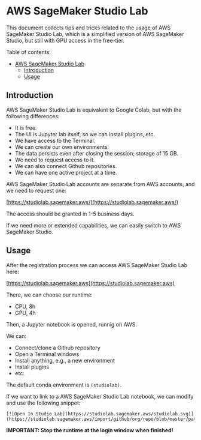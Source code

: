 # AWS SageMaker Studio Lab

This document collects tips and tricks related to the usage of AWS SageMaker Studio Lab, which is a simplified version of AWS SageMaker Studio, but still with GPU access in the free-tier.

Table of contents:

- [AWS SageMaker Studio Lab](#aws-sagemaker-studio-lab)
  - [Introduction](#introduction)
  - [Usage](#usage)

## Introduction

AWS SageMaker Studio Lab is equivalent to Google Colab, but with the following differences:

- It is free.
- The UI is Jupyter lab itself, so we can install plugins, etc.
- We have access to the Terminal.
- We can create our own environments.
- The data persists even after closing the session; storage of 15 GB.
- We need to request access to it.
- We can also connect Github repositories.
- We can have one active project at a time.

AWS SageMaker Studio Lab accounts are separate from AWS accounts, and we need to request one:

[https://studiolab.sagemaker.aws/](https://studiolab.sagemaker.aws/)

The access should be granted in 1-5 business days.

If we need more or extended capabilities, we can easily switch to AWS SageMaker Studio.

## Usage

After the registration process we can access AWS SageMaker Studio Lab here:

[https://studiolab.sagemaker.aws](https://studiolab.sagemaker.aws)

There, we can choose our runtime:

- CPU, 8h
- GPU, 4h

Then, a Jupyter notebook is opened, runnig on AWS.

We can:

- Connect/clone a Github repository
- Open a Terminal windows
- Install anything, e.g., a new environment
- Install plugins
- etc.

The default conda environment is `(studiolab)`.

If we want to link to a AWS SageMaker Studio Lab notebook, we can modify and use the following snippet:

```
[![Open In Studio Lab](https://studiolab.sagemaker.aws/studiolab.svg)](https://studiolab.sagemaker.aws/import/github/org/repo/blob/master/path/to/notebook.ipynb)
```

**IMPORTANT: Stop the runtime at the login window when finished!**
